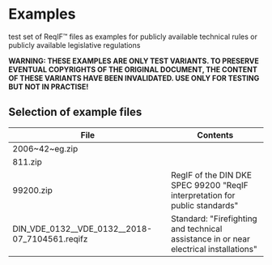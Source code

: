 # Examples

test set of ReqIF™ files as examples for publicly available technical rules or publicly available legislative regulations

**WARNING: THESE EXAMPLES ARE ONLY TEST VARIANTS. TO PRESERVE EVENTUAL COPYRIGHTS OF THE ORIGINAL DOCUMENT, THE CONTENT OF THESE VARIANTS HAVE BEEN INVALIDATED. USE ONLY FOR TESTING BUT NOT IN PRACTISE!**

## Selection of example files

| File | Contents | 
| --- | --- | 
| 2006~42~eg.zip |  | 
| 811.zip | | 
| 99200.zip | RegIF of the DIN DKE SPEC 99200 "ReqIF interpretation for public standards" | 
| DIN_VDE_0132__VDE_0132__2018-07_7104561.reqifz | Standard: "Firefighting and technical assistance in or near electrical installations" | 
